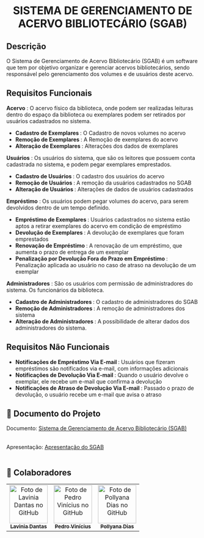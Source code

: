 <h1 align="center">SISTEMA DE GERENCIAMENTO DE ACERVO BIBLIOTECÁRIO (SGAB)</h1>


## **Descrição**
O Sistema de Gerenciamento de Acervo Bibliotecário (SGAB) é um software que tem por objetivo organizar e gerenciar acervos bibliotecários, sendo responsável pelo gerenciamento dos volumes e de usuários deste acervo.


## Requisitos Funcionais
**Acervo** : O acervo físico da biblioteca, onde podem ser realizadas leituras dentro do espaço da biblioteca ou exemplares podem ser retirados por usuários cadastrados no sistema.
* <b> Cadastro de Exemplares </b>: O Cadastro de novos volumes no acervo
* <b> Remoção de Exemplares </b>: A Remoção de exemplares do acervo
* <b> Alteração de Exemplares </b>: Alterações dos dados de exemplares

**Usuários** : Os usuários do sistema, que são os leitores que possuem conta cadastrada no sistema, e podem pegar exemplares emprestados.
* <b> Cadastro de Usuários </b>: O cadastro dos usuários do acervo
* <b> Remoção de Usuários </b>: A remoção da usuários cadastrados no SGAB
* <b> Alteração de Usuários </b>: Alterações de dados de usuários cadastrados

**Empréstimo** : Os usuários podem pegar volumes do acervo, para serem devolvidos dentro de um tempo definido.
* <b> Empréstimo de Exemplares </b>: Usuários cadastrados no sistema estão aptos a retirar exemplares do acervo em condição de empréstimo
* <b> Devolução de Exemplares </b>: A devolução de exemplares que foram emprestados
* <b> Renovação de Empréstimo </b>: A renovação de um empréstimo, que aumenta o prazo de entrega de um exemplar
* <b> Penalização por Devolução Fora do Prazo em Empréstimo </b>: Penalização aplicada ao usuário no caso de atraso na devolução de um exemplar

**Administradores** : São os usuários com permissão de administradores do sistema. Os funcionários da biblioteca.
* <b> Cadastro de Administradores </b>: O cadastro de administradores do SGAB
* <b> Remoção de Administradores </b>: A remoção de administradores dos sistema
* <b> Alteração de Administradores </b>: A possibilidade de alterar dados dos administradores do sistema.


## Requisitos Não Funcionais
* <b> Notificações de Empréstimo Via E-mail </b>: Usuários que fizeram empréstimos são notificados via e-mail, com informações adicionais
* <b> Notificações de Devolução Via E-mail </b>: Quando o usuário devolve o exemplar, ele recebe um e-mail que confirma a devolução
* <b> Notificações de Atraso de Devolução Via E-mail </b>: Passado o prazo de devolução, o usuário recebe um e-mail que avisa o atraso

  
## 📑 Documento do Projeto
<table>
  Documento: 
  <a href= "https://docs.google.com/document/d/1iDARX8hfD6CvpUMOUtUOb-ttJYDn8J8OdbGw0ZdQWqE/edit?usp=sharing">
    Sistema de Gerenciamento de Acervo Bibliotecário (SGAB)
  </a>
</table>
<table>
  Apresentação: 
  <a href="https://www.canva.com/design/DAFqe9jHT6s/8AqfwoRr9gzYGnxeYwapXA/edit">
    Apresentação do SGAB
  </a>
</table>


## :handshake: Colaboradores
<table>
  <tr>
    <td align="center">
      <a href="https://github.com/LilPuppet">
        <img src="https://avatars.githubusercontent.com/u/100712081?v=4" width="100px;" alt="Foto de Lavinia Dantas no GitHub"/><br>
        <sub>
          <b>Lavinia Dantas</b>
        </sub>
      </a>
    </td>
    <td align="center">
      <a href="https://github.com/CaraChaato">
        <img src="https://avatars.githubusercontent.com/u/110605121?v=4" width="100px;" alt="Foto de Pedro Vinícius no GitHub"/><br>
        <sub>
          <b>Pedro Vinícius</b>
        </sub>
      </a>
    </td>
    <td align="center">
      <a href="https://github.com/Pollyanadias">
        <img src="https://avatars.githubusercontent.com/u/110605099?v=4" width="100px;" alt="Foto de Pollyana Dias no GitHub"/><br>
        <sub>
          <b>Pollyana Dias</b>
        </sub>
      </a>
    </td>
  </tr>
</table> 



